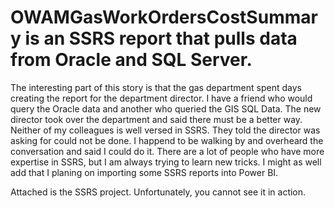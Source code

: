 # OWAMGasWorkOrdersCostSummary is an SSRS report that pulls data from Oracle and SQL Server. 

The interesting part of this story is that the gas department spent days creating the report for the department director. I have a friend who would query the Oracle data and another who queried the GIS SQL Data.
The new director took over the department and said there must be a better way. Neither of my colleagues is well versed in SSRS. They told the director was asking for could not be done. I happend to be walking by and overheard the conversation and said I could do it.
There are a lot of people who have more expertise in SSRS, but I am always trying to learn new tricks. I might as well add that I planing on importing some SSRS reports into Power BI.

Attached is the SSRS project. Unfortunately, you cannot see it in action. 
